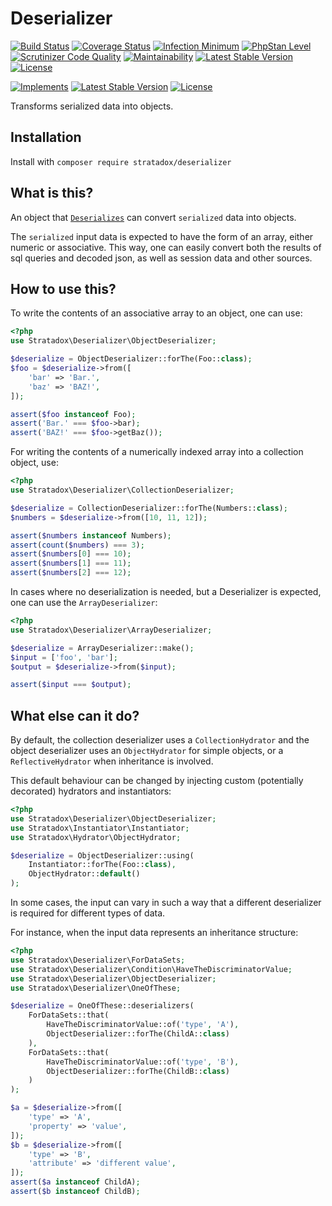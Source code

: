 # Deserializer

[![Build Status](https://travis-ci.org/Stratadox/Deserializer.svg?branch=master)](https://travis-ci.org/Stratadox/Deserializer)
[![Coverage Status](https://coveralls.io/repos/github/Stratadox/Deserializer/badge.svg?branch=master)](https://coveralls.io/github/Stratadox/Deserializer?branch=master)
[![Infection Minimum](https://img.shields.io/badge/msi-100-brightgreen.svg)](https://travis-ci.org/Stratadox/Deserializer)
[![PhpStan Level](https://img.shields.io/badge/phpstan-7-brightgreen.svg)](https://travis-ci.org/Stratadox/Deserializer)
[![Scrutinizer Code Quality](https://scrutinizer-ci.com/g/Stratadox/Deserializer/badges/quality-score.png?b=master)](https://scrutinizer-ci.com/g/Stratadox/Deserializer/?branch=master)
[![Maintainability](https://api.codeclimate.com/v1/badges/37b211fe31792a114140/maintainability)](https://codeclimate.com/github/Stratadox/Deserializer/maintainability)
[![Latest Stable Version](https://poser.pugx.org/stratadox/deserializer/v/stable)](https://packagist.org/packages/stratadox/deserializer)
[![License](https://poser.pugx.org/stratadox/deserializer/license)](https://packagist.org/packages/stratadox/deserializer)

[![Implements](https://img.shields.io/badge/inferfaces-github-blue.svg)](https://github.com/Stratadox/DeserializerContracts)
[![Latest Stable Version](https://poser.pugx.org/stratadox/deserializer-contracts/v/stable)](https://packagist.org/packages/stratadox/deserializer-contracts)
[![License](https://poser.pugx.org/stratadox/deserializer-contracts/license)](https://packagist.org/packages/stratadox/deserializer-contracts)

Transforms serialized data into objects.

## Installation

Install with `composer require stratadox/deserializer`

## What is this?

An object that [`Deserializes`](https://github.com/Stratadox/DeserializerContracts)
can convert `serialized` data into objects.

The `serialized` input data is expected to have the form of an array, either 
numeric or associative.
This way, one can easily convert both the results of sql queries and decoded 
json, as well as session data and other sources.

## How to use this?

To write the contents of an associative array to an object, one can use:
```php
<?php
use Stratadox\Deserializer\ObjectDeserializer;

$deserialize = ObjectDeserializer::forThe(Foo::class);
$foo = $deserialize->from([
    'bar' => 'Bar.',
    'baz' => 'BAZ!',
]);

assert($foo instanceof Foo);
assert('Bar.' === $foo->bar);
assert('BAZ!' === $foo->getBaz());
```

For writing the contents of a numerically indexed array into a collection object, 
use:
```php
<?php
use Stratadox\Deserializer\CollectionDeserializer;

$deserialize = CollectionDeserializer::forThe(Numbers::class);
$numbers = $deserialize->from([10, 11, 12]);

assert($numbers instanceof Numbers);
assert(count($numbers) === 3);
assert($numbers[0] === 10);
assert($numbers[1] === 11);
assert($numbers[2] === 12);
```

In cases where no deserialization is needed, but a Deserializer is expected, 
one can use the `ArrayDeserializer`:

```php
<?php
use Stratadox\Deserializer\ArrayDeserializer;

$deserialize = ArrayDeserializer::make();
$input = ['foo', 'bar'];
$output = $deserialize->from($input);

assert($input === $output);
```

## What else can it do?

By default, the collection deserializer uses a `CollectionHydrator` and the 
object deserializer uses an `ObjectHydrator` for simple objects, or a 
`ReflectiveHydrator` when inheritance is involved.

This default behaviour can be changed by injecting custom (potentially decorated)
hydrators and instantiators:

```php
<?php
use Stratadox\Deserializer\ObjectDeserializer;
use Stratadox\Instantiator\Instantiator;
use Stratadox\Hydrator\ObjectHydrator;

$deserialize = ObjectDeserializer::using(
    Instantiator::forThe(Foo::class),
    ObjectHydrator::default()
);
```

In some cases, the input can vary in such a way that a different deserializer is
required for different types of data.

For instance, when the input data represents an inheritance structure:

```php
<?php
use Stratadox\Deserializer\ForDataSets;
use Stratadox\Deserializer\Condition\HaveTheDiscriminatorValue;
use Stratadox\Deserializer\ObjectDeserializer;
use Stratadox\Deserializer\OneOfThese;

$deserialize = OneOfThese::deserializers(
    ForDataSets::that(
        HaveTheDiscriminatorValue::of('type', 'A'), 
        ObjectDeserializer::forThe(ChildA::class)
    ),
    ForDataSets::that(
        HaveTheDiscriminatorValue::of('type', 'B'), 
        ObjectDeserializer::forThe(ChildB::class)
    )
);

$a = $deserialize->from([
    'type' => 'A',
    'property' => 'value',
]);
$b = $deserialize->from([
    'type' => 'B',
    'attribute' => 'different value',
]);
assert($a instanceof ChildA);
assert($b instanceof ChildB);
```
